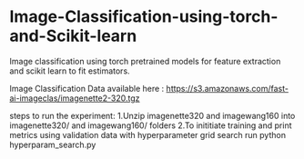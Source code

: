 # Image-Classification-using-torch-and-Scikit-learn
Image classification using torch pretrained models for feature extraction and scikit learn to fit estimators.

Image Classification Data available here : https://s3.amazonaws.com/fast-ai-imageclas/imagenette2-320.tgz

steps to run the experiment:
1.Unzip imagenette320 and imagewang160 into imagenette320/ and imagewang160/ folders
2.To inititiate training and print metrics using validation data with hyperparameter grid search run python hyperparam_search.py
